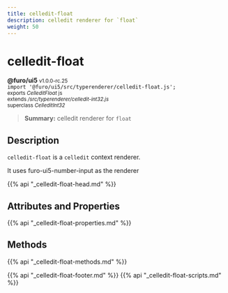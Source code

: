```yaml
---
title: celledit-float
description: celledit renderer for `float`
weight: 50
---
```


# celledit-float
**@furo/ui5** <small>v1.0.0-rc.25</small>
<br>`import '@furo/ui5/src/typerenderer/celledit-float.js';`<small>
<br>exports *CelleditFloat* js
<br>extends */src/typerenderer/celledit-int32.js*
<br>superclass *CelleditInt32*</small>

> **Summary:** celledit renderer for `float`

## Description

`celledit-float` is a `celledit` context renderer.

It uses furo-ui5-number-input as the renderer

{{% api "_celledit-float-head.md" %}}

## Attributes and Properties
{{% api "_celledit-float-properties.md" %}}




## Methods
{{% api "_celledit-float-methods.md" %}}






{{% api "_celledit-float-footer.md" %}}
{{% api "_celledit-float-scripts.md" %}}
